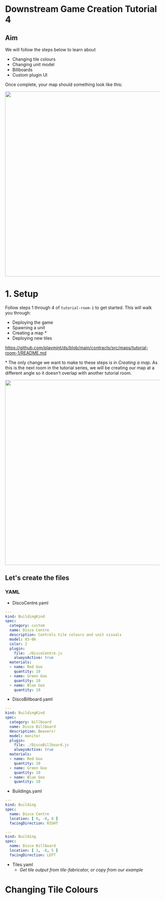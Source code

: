 # Downstream Game Creation Tutorial 4

## Aim
We will follow the steps below to learn about 
- Changing tile colours
- Changing unit model
- Billboards
- Custom plugin UI

Once complete, your map should something look like this:

<img src="./readme-images/step0.png" width=600>

# 1. Setup
Follow steps 1 through 4 of `tutorial-room-1` to get started. This will walk you through:
- Deploying the game
- Spawning a unit
- Creating a map *
- Deploying new tiles

https://github.com/playmint/ds/blob/main/contracts/src/maps/tutorial-room-1/README.md

\* The only change we want to make to these steps is in _Creating a map_. As this is the next room in the tutorial series, we will be creating our map at a different angle so it doesn't overlap with another tutorial room.

<img src="./readme-images/step1.png" width=600>

## Let's create the files
### YAML
- DiscoCentre.yaml
```yaml
---
kind: BuildingKind
spec:
  category: custom
  name: Disco Centre
  description: Controls tile colours and unit visuals
  model: 03-06
  color: 2
  plugin:
    file: ./DiscoCentre.js
    alwaysActive: true
  materials:
  - name: Red Goo
    quantity: 10
  - name: Green Goo
    quantity: 10
  - name: Blue Goo
    quantity: 10
```
- DiscoBillboard.yaml
```yaml
---
kind: BuildingKind
spec:
  category: billboard
  name: Disco Billboard
  description: Beavers!
  model: monitor
  plugin:
    file: ./DiscoBillboard.js
    alwaysActive: true
  materials:
  - name: Red Goo
    quantity: 10
  - name: Green Goo
    quantity: 10
  - name: Blue Goo
    quantity: 10
```
- Buildings.yaml
```yaml
---
kind: Building
spec:
  name: Disco Centre
  location: [ 0, -8, 8 ]
  facingDirection: RIGHT

---
kind: Building
spec:
  name: Disco Billboard
  location: [ 3, -8, 5 ]
  facingDirection: LEFT
```
- Tiles.yaml
  - _Get tile output from tile-fabricator, or copy from our example_

# Changing Tile Colours
